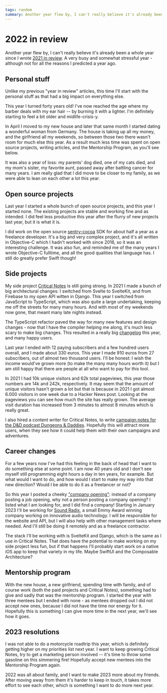 ```yaml
---
tags: random
summary: Another year flew by, I can't really believe it's already been a whole year since I wrote 2021 in review. A very busy and somewhat stressful year - although not for all the reasons  I predicted a year ago.
---
```


# 2022 in review

Another year flew by, I can't really believe it's already been a whole year since I wrote [2021 in review](/articles/2021/2021-in-review/). A very busy and somewhat stressful year - although not for all the reasons  I predicted a year ago.

## Personal stuff
Unlike my previous "year in review" articles, this time I'll start with the personal stuff as that had a big impact on everything else.

This year I turned forty years old! I've now reached the age where my barber deals with my ear hair -- by burning it with a lighter. I'm definitely starting to feel a bit older and midlife-crisis-y.

In April I moved to my new house and later that same month I started dating a wonderful woman from Germany. The house is taking up all my money, and the girlfriend all my weekends, so between those two there wasn't room for much else this year. As a result much less time was spent on open source projects, writing articles, and the Mentorship Program, as you'll see below.

It was also a year of loss: my parents' dog died, one of my cats died, and my mom's sister, my favorite aunt, passed away after battling cancer for many years. I am really glad that I did move to be closer to my family, as we were able to lean on each other a lot this year.

## Open source projects
Last year I started a whole bunch of open source projects, and this year I started none. The existing projects are stable and working fine and as intended. I did feel less productive this year after the flurry of new projects last year, but it is what it is.

I did work on the open source [sentry-cocoa](https://github.com/getsentry/sentry-cocoa) SDK for about half a year as a freelance developer. It's a big and very complex project, and it's all written in Objective-C which I hadn't worked with since 2016, so it was an interesting challenge. It was also fun, and reminded me of the many years I wrote Objective-C fulltime, and all the good qualities that language has. I still do greatly prefer Swift though!

## Side projects
My side project [Critical Notes](https://www.critical-notes.com) is still going strong. In 2021 I made a bunch of big architectural changes: I switched from Svelte to SvelteKit, and from Firebase to my open API witten in Django. This year I switched from JavaScript to TypeScript, which was also quite a large undertaking, keeping me off the streets for many many hours. And with most of my weekends now gone, that meant many late nights instead.

The TypeScript refactor paved the way for many new features and design changes - now that I have the compiler helping me along, it's much less scary to make big changes. This resulted in a really big [changelog](https://www.critical-notes.com/changelog) this year, and many happy users.

Last year I ended with 12 paying subscribers and a few hundred users overall, and I made about 330 euros. This year I made 910 euros from 27 subscribers, out of almost two thousand users. I'll be honest: I wish the income would've grown more (to make the many many hours worth it) but I am still happy that there are people at all who want to pay for this tool.

In 2021 I had 10k unique visitors and 62k total pageviews, this year those numbers are 14k and 242k, respectively. It may seem that the amount of unique visitors hasn't grown a lot but that is because in 2021 I got almost 6.000 visitors in one week due to a Hacker News post. Looking at the pageviews you can see how much the site has really grown. The average visit duration has increased from 3 minutes to almost 8 minutes which is really great.

I also hired a content writer for Critical Notes, to write [campaign notes for the D&D podcast Dungeons & Daddies](https://www.critical-notes.com/campaigns/939). Hopefully this will attract more users, when they see how it could help them with their own campaigns and adventures.

## Career changes
For a few years now I've had this feeling in the back of head that I want to do something else at some point. I am now 40 years old and I don't see myself still programming eight hours a day in ten years, for example. But what would I want to do, and how would I start to make my way into that new direction? Would I be able to do it as a freelancer or not?

So this year I posted a cheeky ["company opening"](/company-opening/): instead of a company posting a job opening, why not a person posting a company opening? I listed what I am looking for, and I did find a company! Starting in January 2023 I'll be working for [Sound Radix](https://www.soundradix.com), a small Emmy Award winning company working on innovative audio technology. I will be responsible for the website and API, but I will also help with other management tasks where needed. And I'll still be doing it remotely and as a freelance contractor.

The stack I'll be working with is SvelteKit and Django, which is the same as I use in Critical Notes. That does have the potential to make working on my side project less fun, but if that happens I'll probably start work on a native iOS app to keep that variety in my life. Maybe SwiftUI and the Composable Architecture?

## Mentorship program
With the new house, a new girlfriend, spending time with family, and of course work (both the paid projects and Critical Notes), something had to give and sadly that was the mentorship program. I started the year with three mentees but I ended with none - as mentees dropped out I did not accept new ones, because I did not have the time nor energy for it. Hopefully this is something I can give more time in the next year, we'll see how it goes.

## 2023 resolutions
I was not able to do a motorcycle roadtrip this year, which is definitely getting higher on my priorities list next year. I want to keep growing Critical Notes, try to get a marketing person involved -- it's time to throw some gasoline on this simmering fire! Hopefully accept new mentees into the Mentorship Program again.

2022 was all about family, and I want to make 2023 more about my friends. After moving away from them it's harder to keep in touch, it takes more effort to see each other, which is something I want to do more next year.